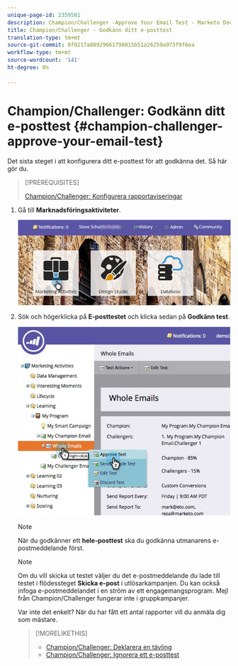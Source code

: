 ```yaml
---
unique-page-id: 2359581
description: Champion/Challenger -Approve Your Email Test - Marketo Docs - Product Documentation
title: Champion/Challenger - Godkänn ditt e-posttest
translation-type: tm+mt
source-git-commit: 0f0217a88929661798015b51a26259a973f9f6ea
workflow-type: tm+mt
source-wordcount: '141'
ht-degree: 0%

---
```



# Champion/Challenger: Godkänn ditt e-posttest {#champion-challenger-approve-your-email-test}

Det sista steget i att konfigurera ditt e-posttest för att godkänna det. Så här gör du.

>[!PREREQUISITES]
>
>[Champion/Challenger: Konfigurera rapportaviseringar](/help/marketo/product-docs/email-marketing/general/functions-in-the-editor/email-tests-champion-challenger/champion-challenger-configure-report-alerts.md)

1. Gå till **Marknadsföringsaktiviteter**.

   ![](assets/login-marketing-activities-1.png)

1. Sök och högerklicka på **E-posttestet** och klicka sedan på **Godkänn test**.

   ![](assets/champion3.jpg)

   >[!NOTE]
   >
   >När du godkänner ett **hele-posttest** ska du godkänna utmanarens e-postmeddelande först.

   >[!NOTE]
   >
   >Om du vill skicka ut testet väljer du det e-postmeddelande du lade till testet i flödessteget **Skicka e-post** i utlösarkampanjen. Du kan också infoga e-postmeddelandet i en ström av ett engagemangsprogram. Mejl från Champion/Challenger fungerar inte i gruppkampanjer.

   Var inte det enkelt? När du har fått ett antal rapporter vill du anmäla dig som mästare.

   >[!MORELIKETHIS]
   >
   >* [Champion/Challenger: Deklarera en tävling](/help/marketo/product-docs/email-marketing/general/functions-in-the-editor/email-tests-champion-challenger/champion-challenger-declare-a-champion.md)
   >* [Champion/Challenger: Ignorera ett e-posttest](/help/marketo/product-docs/email-marketing/general/functions-in-the-editor/email-tests-champion-challenger/champion-challenger-discard-an-email-test.md)

